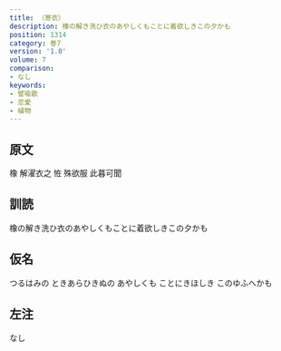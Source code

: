 ```yaml
---
title: （寄衣）
description: 橡の解き洗ひ衣のあやしくもことに着欲しきこの夕かも
position: 1314
category: 巻7
version: '1.0'
volume: 7
comparison:
- なし
keywords:
- 譬喩歌
- 恋愛
- 植物
---
```


## 原文

橡 解濯衣之 恠 殊欲服 此暮可聞

## 訓読

橡の解き洗ひ衣のあやしくもことに着欲しきこの夕かも

## 仮名

つるはみの ときあらひきぬの あやしくも ことにきほしき このゆふへかも

## 左注

なし
